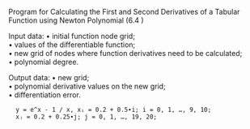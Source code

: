 Program for Calculating the First and Second Derivatives of a Tabular Function using Newton Polynomial (6.4 ) 

   Input data: 
   • initial function node grid;  
   • values of the differentiable function;  
   • new grid of nodes where function derivatives need to be calculated;  
   • polynomial degree.  
   
   Output data: 
   • new grid;  
   • polynomial derivative values on the new grid;  
   • differentiation error.

      y = e^x - 1 / x, xᵢ = 0.2 + 0.5∙i; i = 0, 1, …, 9, 10;  
      xⱼ = 0.2 + 0.25∙j; j = 0, 1, …, 19, 20;
